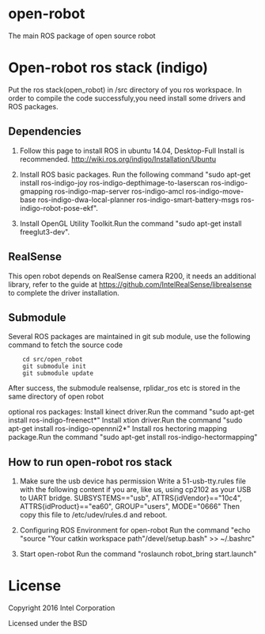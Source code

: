 # open-robot
The main ROS package of open source robot


# Open-robot ros stack (indigo)
Put the ros stack(open_robot) in /src directory of you ros workspace.
In order to compile the code successfuly,you need install some drivers and ROS packages.

## Dependencies
1. Follow this page to install ROS in ubuntu 14.04, Desktop-Full Install is recommended.
	http://wiki.ros.org/indigo/Installation/Ubuntu

2. Install ROS basic packages. Run the following command
	"sudo apt-get install ros-indigo-joy ros-indigo-depthimage-to-laserscan ros-indigo-gmapping ros-indigo-map-server ros-indigo-amcl ros-indigo-move-base ros-indigo-dwa-local-planner ros-indigo-smart-battery-msgs ros-indigo-robot-pose-ekf".

3. Install OpenGL Utility Toolkit.Run the command "sudo apt-get install freeglut3-dev".

## RealSense

This open robot depends on RealSense camera R200, it needs an additional library, refer to the guide at
	 https://github.com/IntelRealSense/librealsense
to complete the driver installation.


## Submodule

Several ROS packages are maintained in git sub module, use the following command to fetch the source code

		cd src/open_robot
		git submodule init
		git submodule update
After success, the submodule realsense, rplidar_ros etc is stored in the same directory of open robot



optional ros packages:
Install kinect driver.Run the command "sudo apt-get install ros-indigo-freenect*"
Install xtion driver.Run the command "sudo apt-get install ros-indigo-opennni2*"
Install ros hectoring mapping package.Run the command "sudo apt-get install ros-indigo-hectormapping"


## How to run open-robot ros stack

1. Make sure the usb device has permission
     Write a 51-usb-tty.rules file with the following content if you are, like us, using cp2102 as your USB to UART bridge. 
       SUBSYSTEMS=="usb", ATTRS{idVendor}=="10c4", ATTRS{idProduct}=="ea60", GROUP="users", MODE="0666"
     Then copy this file to /etc/udev/rules.d and reboot.

2. Configuring ROS Environment for open-robot
    Run the command "echo "source "Your catkin workspace path"/devel/setup.bash" >> ~/.bashrc"

3. Start open-robot
    Run the command "roslaunch robot_bring start.launch"

# License

Copyright 2016 Intel Corporation

Licensed under the BSD
